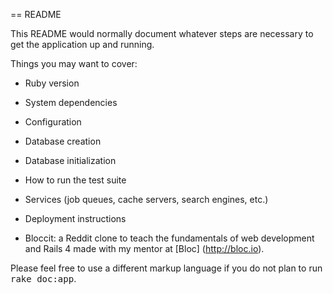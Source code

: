 == README

This README would normally document whatever steps are necessary to get the
application up and running.

Things you may want to cover:

* Ruby version

* System dependencies

* Configuration

* Database creation

* Database initialization

* How to run the test suite

* Services (job queues, cache servers, search engines, etc.)

* Deployment instructions

* Bloccit: a Reddit clone to teach the fundamentals of web development and Rails 4
made with my mentor at [Bloc] (http://bloc.io).

Please feel free to use a different markup language if you do not plan to run
<tt>rake doc:app</tt>.
